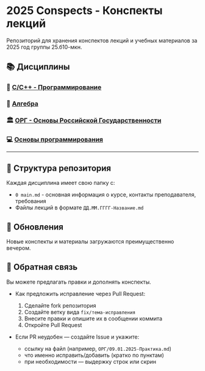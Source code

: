 # 2025 Conspects - Конспекты лекций

Репозиторий для хранения конспектов лекций и учебных материалов за 2025 год группы 25.б10-мкн.

## 📚 Дисциплины

### 🔧 [C/C++ - Программирование](./c-с++/0%20main.md)

### 🧮 [Алгебра](./Алгебра/0%20main.md)

### 🏛️ [ОРГ - Основы Российской Государственности](./ОРГ/0%20main.md)

### 💻 [Основы программирования](./Основы%20программирования/0%20main.md)

---

## 📝 Структура репозитория

Каждая дисциплина имеет свою папку с:
- `0 main.md` - основная информация о курсе, контакты преподавателя, требования
- Файлы лекций в формате `ДД.ММ.ГГГГ-Название.md`

## 🔄 Обновления

Новые конспекты и материалы загружаются преимущественно вечером.


## 📣 Обратная связь

Вы можете предлагать правки и дополнять конспекты.

- Как предложить исправление через Pull Request:
  1. Сделайте fork репозитория
  2. Создайте ветку вида `fix/тема-исправления`
  3. Внесите правки и опишите их в сообщении коммита
  4. Откройте Pull Request

- Если PR неудобен — создайте Issue и укажите:
  - ссылку на файл (например, `ОРГ/09.01.2025-Практика.md`)
  - что именно исправить/добавить (кратко по пунктам)
  - при необходимости — выдержку строк или скрин